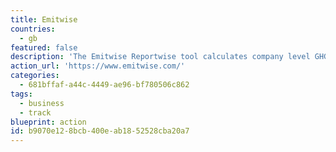 ```yaml
---
title: Emitwise
countries:
  - gb
featured: false
description: 'The Emitwise Reportwise tool calculates company level GHG emissions in line with the GHG Protocol for scope 1 and 2 emissions. Primarily targeting the UK but would also be useful for other countries.'
action_url: 'https://www.emitwise.com/'
categories:
  - 681bffaf-a44c-4449-ae96-bf780506c862
tags:
  - business
  - track
blueprint: action
id: b9070e12-8bcb-400e-ab18-52528cba20a7
---
```

